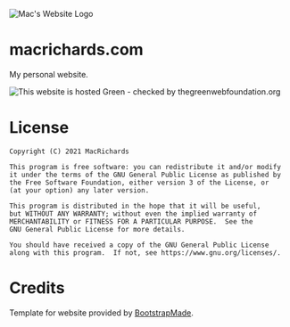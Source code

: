![Mac's Website Logo](https://i.imgur.com/Itea24j.jpg)

# macrichards.com
My personal website.

<img src="https://api.thegreenwebfoundation.org/greencheckimage/macrichards.com?nocache=true" alt="This website is hosted Green - checked by thegreenwebfoundation.org">

# License
    Copyright (C) 2021 MacRichards

    This program is free software: you can redistribute it and/or modify
    it under the terms of the GNU General Public License as published by
    the Free Software Foundation, either version 3 of the License, or
    (at your option) any later version.

    This program is distributed in the hope that it will be useful,
    but WITHOUT ANY WARRANTY; without even the implied warranty of
    MERCHANTABILITY or FITNESS FOR A PARTICULAR PURPOSE.  See the
    GNU General Public License for more details.

    You should have received a copy of the GNU General Public License
    along with this program.  If not, see https://www.gnu.org/licenses/.

# Credits
Template for website provided by [BootstrapMade](https://bootstrapmade.com).
